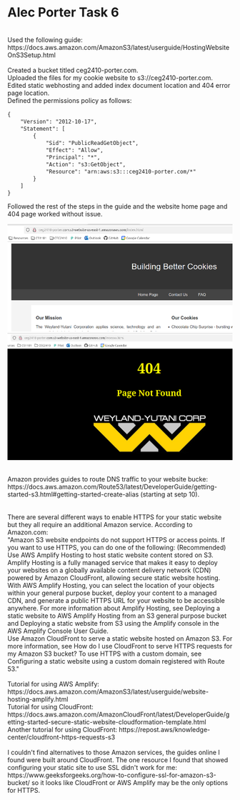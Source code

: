 <h1>Alec Porter Task 6</h1>
<br>
Used the following guide: https://docs.aws.amazon.com/AmazonS3/latest/userguide/HostingWebsiteOnS3Setup.html<br>
<br>
Created a bucket titled ceg2410-porter.com.<br>
Uploaded the files for my cookie website to s3://ceg2410-porter.com.<br>
Edited static webhosting and added index document location and 404 error page location.<br>
Defined the permissions policy as follows:

```
{
	"Version": "2012-10-17",
	"Statement": [
		{
			"Sid": "PublicReadGetObject",
			"Effect": "Allow",
			"Principal": "*",
			"Action": "s3:GetObject",
			"Resource": "arn:aws:s3:::ceg2410-porter.com/*"
		}
	]
}
```

Followed the rest of the steps in the guide and the website home page and 404 page worked without issue.<br>

![](figure1.png)
![](figure2.png)

<br>
Amazon provides guides to route DNS traffic to your website bucke:
https://docs.aws.amazon.com/Route53/latest/DeveloperGuide/getting-started-s3.html#getting-started-create-alias (starting at setp 10). <br>
<br>
<br>
There are several different ways to enable HTTPS for your static website but they all require an additional Amazon service. According to Amazon.com:<br>
"Amazon S3 website endpoints do not support HTTPS or access points. If you want to use HTTPS, you can do one of the following:
(Recommended) Use AWS Amplify Hosting to host static website content stored on S3. Amplify Hosting is a fully managed service that makes it easy to deploy your websites on a globally available content delivery network (CDN) powered by Amazon CloudFront, allowing secure static website hosting. <br>
With AWS Amplify Hosting, you can select the location of your objects within your general purpose bucket, deploy your content to a managed CDN, and generate a public HTTPS URL for your website to be accessible anywhere. For more information about Amplify Hosting, see Deploying a static website to AWS Amplify Hosting from an S3 general purpose bucket and Deploying a static website from S3 using the Amplify console in the AWS Amplify Console User Guide.<br>
Use Amazon CloudFront to serve a static website hosted on Amazon S3. For more information, see How do I use CloudFront to serve HTTPS requests for my Amazon S3 bucket? To use HTTPS with a custom domain, see Configuring a static website using a custom domain registered with Route 53."<br>
<br>
Tutorial for using AWS Amplify: https://docs.aws.amazon.com/AmazonS3/latest/userguide/website-hosting-amplify.html<br>
Tutorial for using CloudFront: https://docs.aws.amazon.com/AmazonCloudFront/latest/DeveloperGuide/getting-started-secure-static-website-cloudformation-template.html<br>
Another tutorial for using CloudFront: https://repost.aws/knowledge-center/cloudfront-https-requests-s3<br>
<br>
I couldn't find alternatives to those Amazon services, the guides online I found were built around CloudFront.
The one resource I found that showed configuring your static site to use SSL didn't work for me: https://www.geeksforgeeks.org/how-to-configure-ssl-for-amazon-s3-bucket/ so it looks like CloudFront or AWS Amplify may be the only options for HTTPS.
